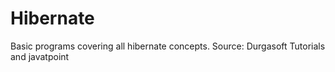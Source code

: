 # Hibernate
Basic programs covering all hibernate concepts.
Source: Durgasoft Tutorials and javatpoint
